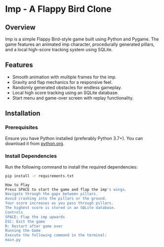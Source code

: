 # Imp - A Flappy Bird Clone

## Overview
Imp is a simple Flappy Bird-style game built using Python and Pygame. The game features an animated imp character, procedurally generated pillars, and a local high-score tracking system using SQLite.

## Features
- Smooth animation with multiple frames for the imp.
- Gravity and flap mechanics for a responsive feel.
- Randomly generated obstacles for endless gameplay.
- Local high score tracking using an SQLite database.
- Start menu and game-over screen with replay functionality.

## Installation
### Prerequisites
Ensure you have Python installed (preferably Python 3.7+). You can download it from [python.org](https://www.python.org/downloads/).

### Install Dependencies
Run the following command to install the required dependencies:
```sh
pip install -r requirements.txt

How to Play
Press SPACE to start the game and flap the imp's wings.
Navigate through the gaps between pillars.
Avoid crashing into the pillars or the ground.
Your score increases as you pass through pillars.
The highest score is stored in an SQLite database.
Controls
SPACE: Flap the imp upwards
ESC: Exit the game
R: Restart after game over
Running the Game
Execute the following command in the terminal:
main.py
